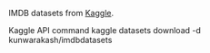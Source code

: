 IMDB datasets from [Kaggle](https://www.kaggle.com/datasets/kunwarakash/imdbdatasets?select=title_ratings.tsv).

Kaggle API command
kaggle datasets download -d kunwarakash/imdbdatasets

